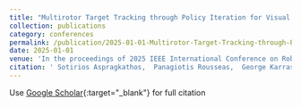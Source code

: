 ```yaml
---
title: "Multirotor Target Tracking through Policy Iteration for Visual Servoing"
collection: publications
category: conferences
permalink: /publication/2025-01-01-Multirotor-Target-Tracking-through-Policy-Iteration-for-Visual-Servoing
date: 2025-01-01
venue: 'In the proceedings of 2025 IEEE International Conference on Robotics and Automation (ICRA)'
citation: ' Sotirios Aspragkathos,  Panagiotis Rousseas,  George Karras,  Kostas Kyriakopoulos, &quot;Multirotor Target Tracking through Policy Iteration for Visual Servoing.&quot; In the proceedings of 2025 IEEE International Conference on Robotics and Automation (ICRA), 2025.'
---
```

Use [Google Scholar](https://scholar.google.com/scholar?q=Multirotor+Target+Tracking+through+Policy+Iteration+for+Visual+Servoing){:target="_blank"} for full citation